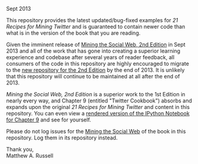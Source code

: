Sept 2013

This repository provides the latest updated/bug-fixed examples for _21 Recipes for Mining Twitter_ and is guaranteed to contain newer code than what is in the version of the book that you are reading. 

Given the imminent release of [Mining the Social Web, 2nd Edition](https://github.com/ptwobrussell/Mining-the-Social-Web-2nd-Edition) in Sept 2013 and all of the work that has gone into creating a superior learning experience and codebase after several years of reader feedback, all consumers of the code in this repository are highly encouraged to migrate to the [new repository for the 2nd Edition](https://github.com/ptwobrussell/Mining-the-Social-Web-2nd-Edition) by the end of 2013. It is unlikely that this repository will continue to be maintained at all after the end of 2013.

_Mining the Social Web, 2nd Edition_ is a superior work to the 1st Edition in nearly every way, and Chapter 9 (entitled "Twitter Cookbook") absorbs and expands upon the original _21 Recipes for Mining Twitter_ and content in this repository. You can even view a [rendered version of the IPython Notebook for Chapter 9](http://nbviewer.ipython.org/urls/raw.github.com/ptwobrussell/Mining-the-Social-Web-2nd-Edition/master/ipynb/Chapter%209%20-%20Twitter%20Cookbook.ipynb) and see for yourself.

Please do not log issues for the [Mining the Social Web](https://github.com/ptwobrussell/Mining-the-Social-Web-2nd-Edition) of the book in this repository. Log them in its repository instead.

Thank you,<br>
Matthew A. Russell

